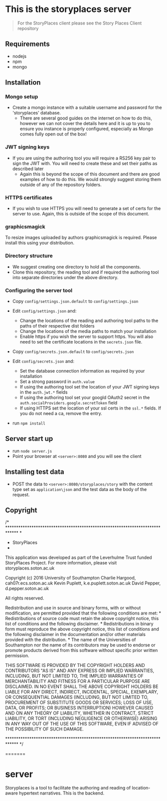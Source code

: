 # This is the storyplaces server
> For the StoryPlaces client please see the Story Places Client repository

## Requirements
* nodejs
* npm
* mongo


## Installation
### Mongo setup
* Create a mongo instance with a suitable username and password for the 'storyplaces' database.
  * There are several good guides on the internet on how to do this, however we can not cover the details here and it is up to you to ensure you instance is properly configured, especially as Mongo comes fully open out of the box!

### JWT signing keys
* If you are using the authoring tool you will require a RS256 key pair to sign the JWT with.  You will need to create these and set their paths as described later
  * Again this is beyond the scope of this document and there are good examples of how to do this.  We would strongly suggest storing them outside of any of the repository folders.
  
### HTTPS certificates
* If you wish to use HTTPS you will need to generate a set of certs for the server to use.  Again, this is outside of the scope of this document.

### graphicsmagick
To resize images uploaded by authors graphicsmagick is required.  Please install this using your distribution.

### Directory structure
* We suggest creating one directory to hold all the components.
* Clone this repository, the reading tool and if required the authoring tool into separate directories under the above directory.

### Configuring the server tool
* Copy `config/settings.json.default` to `config/settings.json`
* Edit `config/settings.json` and:
  * Change the locations of the reading and authoring tool paths to the paths of their respective dist folders
  * Change the locations of the media paths to match your installation
  * Enable https if you wish the server to support https.  You will also need to set the certificate locations in the `secrets.json` file.
* Copy `config/secrets.json.default` to `config/secrets.json`
* Edit `config/secrets.json` and:
  * Set the database connection information as required by your installation
  * Set a strong password in `auth.value`
  * If using the authoring tool set the location of your JWT signing keys in the `auth.jwt.*` fields
  * If using the authoring tool set your googld OAuth2 secret in the `auth.socialProviders.google.secretToken` field
  * If using HTTPS set the location of your ssl certs in the `ssl.*` fields.  If you do not need a ca, remove the entry.
  
* run `npm install`

## Server start up
* run `node server.js`
* Point your browser at `<server>:8080` and you will see the client

## Installing test data
* POST the data to `<server>:8080/storyplaces/story` with the content type set as `application\json` and the test data as the body of the request.

## Copyright
/* *****************************************************************************
 *
 * StoryPlaces
 *

This application was developed as part of the Leverhulme Trust funded 
StoryPlaces Project. For more information, please visit storyplaces.soton.ac.uk

Copyright (c) 2016
  University of Southampton
    Charlie Hargood, cah07r.ecs.soton.ac.uk
    Kevin Puplett, k.e.puplett.soton.ac.uk
	David Pepper, d.pepper.soton.ac.uk

All rights reserved.

Redistribution and use in source and binary forms, with or without
modification, are permitted provided that the following conditions are met:
    * Redistributions of source code must retain the above copyright
      notice, this list of conditions and the following disclaimer.
    * Redistributions in binary form must reproduce the above copyright
      notice, this list of conditions and the following disclaimer in the
      documentation and/or other materials provided with the distribution.
    * The name of the Universities of Southampton nor the name of its 
	  contributors may be used to endorse or promote products derived from 
	  this software without specific prior written permission.

THIS SOFTWARE IS PROVIDED BY THE COPYRIGHT HOLDERS AND CONTRIBUTORS "AS IS"
AND ANY EXPRESS OR IMPLIED WARRANTIES, INCLUDING, BUT NOT LIMITED TO, THE
IMPLIED WARRANTIES OF MERCHANTABILITY AND FITNESS FOR A PARTICULAR PURPOSE
ARE DISCLAIMED. IN NO EVENT SHALL THE ABOVE COPYRIGHT HOLDERS BE LIABLE FOR ANY
DIRECT, INDIRECT, INCIDENTAL, SPECIAL, EXEMPLARY, OR CONSEQUENTIAL DAMAGES
(INCLUDING, BUT NOT LIMITED TO, PROCUREMENT OF SUBSTITUTE GOODS OR SERVICES;
LOSS OF USE, DATA, OR PROFITS; OR BUSINESS INTERRUPTION) HOWEVER CAUSED AND
ON ANY THEORY OF LIABILITY, WHETHER IN CONTRACT, STRICT LIABILITY, OR TORT
(INCLUDING NEGLIGENCE OR OTHERWISE) ARISING IN ANY WAY OUT OF THE USE OF
THIS SOFTWARE, EVEN IF ADVISED OF THE POSSIBILITY OF SUCH DAMAGE.

***************************************************************************** */


=======
# server
Storyplaces is a tool to facilitate the authoring and reading of location-aware hypertext narratives.  This is the backend.
